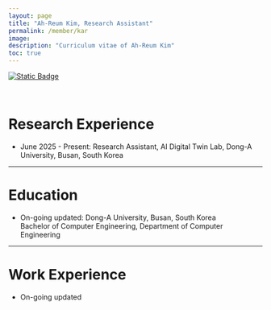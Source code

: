 ```yaml
---
layout: page
title: "Ah-Reum Kim, Research Assistant"
permalink: /member/kar
image: 
description: "Curriculum vitae of Ah-Reum Kim"
toc: true
---
```


[![Static Badge](https://img.shields.io/badge/CV-2AFFDA?logo=readdotcv&color=White)](../members/UnderGrad/)

<br>

# Research Experience
 
* June 2025 - Present: Research Assistant, AI Digital Twin Lab, Dong-A University, Busan, South Korea

***

# Education

* On-going updated: Dong-A University, Busan, South Korea <br> Bachelor of Computer Engineering, Department of Computer Engineering

***

# Work Experience

* On-going updated